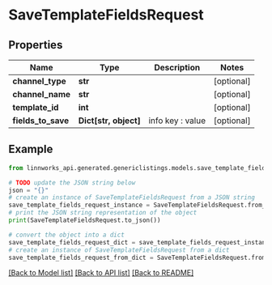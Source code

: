# SaveTemplateFieldsRequest


## Properties

Name | Type | Description | Notes
------------ | ------------- | ------------- | -------------
**channel_type** | **str** |  | [optional] 
**channel_name** | **str** |  | [optional] 
**template_id** | **int** |  | [optional] 
**fields_to_save** | **Dict[str, object]** | info key : value | [optional] 

## Example

```python
from linnworks_api.generated.genericlistings.models.save_template_fields_request import SaveTemplateFieldsRequest

# TODO update the JSON string below
json = "{}"
# create an instance of SaveTemplateFieldsRequest from a JSON string
save_template_fields_request_instance = SaveTemplateFieldsRequest.from_json(json)
# print the JSON string representation of the object
print(SaveTemplateFieldsRequest.to_json())

# convert the object into a dict
save_template_fields_request_dict = save_template_fields_request_instance.to_dict()
# create an instance of SaveTemplateFieldsRequest from a dict
save_template_fields_request_from_dict = SaveTemplateFieldsRequest.from_dict(save_template_fields_request_dict)
```
[[Back to Model list]](../README.md#documentation-for-models) [[Back to API list]](../README.md#documentation-for-api-endpoints) [[Back to README]](../README.md)


